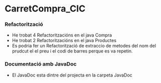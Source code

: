 # CarretCompra_CIC

### Refactorització 
- He trobat 4 Refactoritzacións en el java Compra
- He trobat 2 Refactoritzacións en el java Productes
- Es podria fer un Refactorització de extraccio de metodes del nom del prudcut el el preu i el codi de barres perque es va repetin.

### Documentació amb JavaDoc
- El JavaDoc esta dintre del projecta en la carpeta JavaDoc